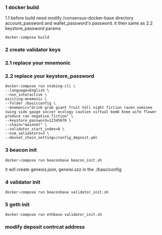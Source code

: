 ### 1 docker build 
1.1 before build need modify /consensus-docker-base directory account_password and wallet_password's password. it then same as 2.2 keystore_password params
```shell
docker-compose build
```

### 2 create validator keys
### 2.1 replace your mnemonic
### 2.2 replace your keystore_password
```shell
docker-compose run staking-cli \
--language=English \
--non_interactive \
existing-mnemonic \
--folder /basicconfig \
--mnemonic="drink grab giant fruit tell night fiction raven nominee swing side gauge soccer ecology caution virtual bomb knee wife flower produce can negative fiction" \
--keystore_password=12345678 \
--chain="mainnet" \
--validator_start_index=0 \
--num_validators=3 \
--devnet_chain_setting=/config_deposit.yml
```

### 3 beacon init
```shell
docker-compose run beaconbase beacon_init.sh
```

it will create genesis.json, geneisi.szz in the ./basciconfig

### 4 validator init 
```shell
docker-compose run beaconbase validator_init.sh
```

### 5 geth init 
```shell
docker-compose run ethbase validator_init.sh
```

### modify deposit contrcat address

